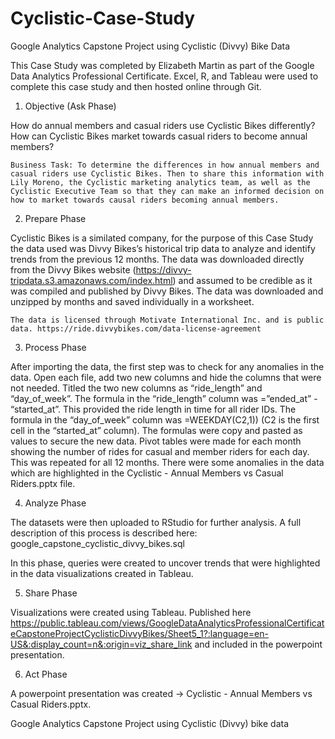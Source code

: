# Cyclistic-Case-Study
Google Analytics Capstone Project using Cyclistic (Divvy) Bike Data

This Case Study was completed by Elizabeth Martin as part of the Google Data Analytics Professional Certificate. Excel, R, and Tableau were used to complete this case study and then hosted online through Git.

1. Objective (Ask Phase)

How do annual members and casual riders use Cyclistic Bikes differently? 
How can Cyclistic Bikes market towards casual riders to become annual members?  

    Business Task: To determine the differences in how annual members and casual riders use Cyclistic Bikes. Then to share this information with Lily Moreno, the Cyclistic marketing analytics team, as well as the Cyclistic Executive Team so that they can make an informed decision on how to market towards causal riders becoming annual members. 

2. Prepare Phase

Cyclistic Bikes is a similated company, for the purpose of this Case Study the data used was Divvy Bikes’s historical trip data to analyze and identify trends from the previous 12 months. The data was downloaded directly from the Divvy Bikes website (https://divvy-tripdata.s3.amazonaws.com/index.html) and assumed to be credible as it was compiled and published by Divvy Bikes.  The data was downloaded and unzipped by months and saved individually in a worksheet.

    The data is licensed through Motivate International Inc. and is public data. https://ride.divvybikes.com/data-license-agreement

3. Process Phase

After importing the data, the first step was to check for any anomalies in the data. Open each file, add two new columns and hide the columns that were not needed.  Titled the two new columns as “ride_length” and “day_of_week”.  The formula in the “ride_length” column was =”ended_at” - “started_at”. This provided the ride length in time for all rider IDs. The formula in the “day_of_week” column was =WEEKDAY(C2,1)) (C2 is the first cell in the “started_at” column). The formulas were copy and pasted as values to secure the new data. Pivot tables were made for each month showing the number of rides for casual and member riders for each day. This was repeated for all 12 months. 
There were some anomalies in the data which are highlighted in the Cyclistic - Annual Members vs Casual Riders.pptx file.

4. Analyze Phase

The datasets were then uploaded to RStudio for further analysis. A full description of this process is described here: google_capstone_cyclistic_divvy_bikes.sql

In this phase, queries were created to uncover trends that were highlighted in the data visualizations created in Tableau.

5. Share Phase

Visualizations were created using Tableau. Published here https://public.tableau.com/views/GoogleDataAnalyticsProfessionalCertificateCapstoneProjectCyclisticDivvyBikes/Sheet5_1?:language=en-US&:display_count=n&:origin=viz_share_link and included in the powerpoint presentation.

6. Act Phase

A powerpoint presentation was created -> Cyclistic - Annual Members vs Casual Riders.pptx.

Google Analytics Capstone Project using Cyclistic (Divvy) bike data
